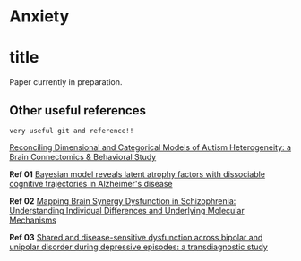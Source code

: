 # Anxiety

# title
Paper currently in preparation.
## Other useful references
`very useful git and reference!!` 

[Reconciling Dimensional and Categorical Models of Autism Heterogeneity: a Brain Connectomics & Behavioral Study](https://github.com/ThomasYeoLab/CBIG/tree/master/stable_projects/disorder_subtypes/Tang2020_ASDFactors) 

**Ref 01** [Bayesian model reveals latent atrophy factors with dissociable cognitive trajectories in Alzheimer's disease](https://github.com/ThomasYeoLab/CBIG/tree/master/stable_projects/disorder_subtypes/Zhang2016_ADFactors) 

**Ref 02** [Mapping Brain Synergy Dysfunction in Schizophrenia: Understanding Individual Differences and Underlying Molecular Mechanisms](https://onlinelibrary.wiley.com/doi/abs/10.1002/advs.202400929)

**Ref 03** [Shared and disease-sensitive dysfunction across bipolar and unipolar disorder during depressive episodes: a transdiagnostic
study](https://www.nature.com/articles/s41386-022-01290-9)
